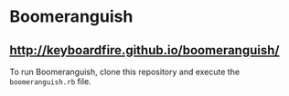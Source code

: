 # Boomeranguish

## http://keyboardfire.github.io/boomeranguish/

To run Boomeranguish, clone this repository and execute the `boomeranguish.rb`
file.
